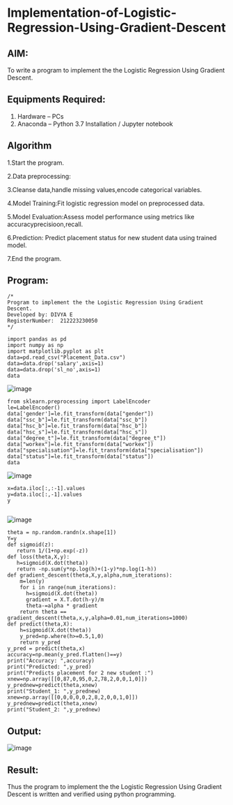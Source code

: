 # Implementation-of-Logistic-Regression-Using-Gradient-Descent

## AIM:
To write a program to implement the the Logistic Regression Using Gradient Descent.

## Equipments Required:
1. Hardware – PCs
2. Anaconda – Python 3.7 Installation / Jupyter notebook

## Algorithm
1.Start the program.

2.Data preprocessing:

3.Cleanse data,handle missing values,encode categorical variables.

4.Model Training:Fit logistic regression model on preprocessed data.

5.Model Evaluation:Assess model performance using metrics like accuracyprecisioon,recall.

6.Prediction: Predict placement status for new student data using trained model.

7.End the program.

## Program:
```
/*
Program to implement the the Logistic Regression Using Gradient Descent.
Developed by: DIVYA E
RegisterNumber:  212223230050
*/
```
```
import pandas as pd 
import numpy as np 
import matplotlib.pyplot as plt 
data=pd.read_csv("Placement_Data.csv")
data=data.drop('salary',axis=1) 
data=data.drop('sl_no',axis=1)
data 
```
![image](https://github.com/user-attachments/assets/1b001be1-90a0-448a-97cd-cfbbd08723d1)

```
from sklearn.preprocessing import LabelEncoder
le=LabelEncoder()
data['gender']=le.fit_transform(data["gender"])
data["ssc_b"]=le.fit_transform(data["ssc_b"])
data["hsc_b"]=le.fit_transform(data["hsc_b"])
data["hsc_s"]=le.fit_transform(data["hsc_s"])
data["degree_t"]=le.fit_transform(data["degree_t"])
data["workex"]=le.fit_transform(data["workex"])
data["specialisation"]=le.fit_transform(data["specialisation"])
data["status"]=le.fit_transform(data["status"])
data

```
![image](https://github.com/user-attachments/assets/4bbd017d-0e8a-4a5b-8dc7-df6ed906e8db)
```
x=data.iloc[:,:-1].values 
y=data.iloc[:,-1].values
y 


```
![image](https://github.com/user-attachments/assets/3804d421-d4a3-4478-aa3a-346920028454)

```
theta = np.random.randn(x.shape[1]) 
Y=y 
def sigmoid(z): 
   return 1/(1+np.exp(-z))
def loss(theta,X,y): 
   h=sigmoid(X.dot(theta))
   return -np.sum(y*np.log(h)+(1-y)*np.log(1-h)) 
def gradient_descent(theta,X,y,alpha,num_iterations): 
    m=len(y)
    for i in range(num_iterations): 
      h=sigmoid(X.dot(theta)) 
      gradient = X.T.dot(h-y)/m 
      theta-=alpha * gradient
    return theta == gradient_descent(theta,x,y,alpha=0.01,num_iterations=1000) 
def predict(theta,X): 
    h=sigmoid(X.dot(theta)) 
    y_pred=np.where(h>=0.5,1,0) 
    return y_pred 
y_pred = predict(theta,x) 
accuracy=np.mean(y_pred.flatten()==y) 
print("Accuracy: ",accuracy) 
print("Predicted: ",y_pred)
print("Predicts placement for 2 new student :")
xnew=np.array([[0,87,0,95,0,2,78,2,0,0,1,0]]) 
y_prednew=predict(theta,xnew) 
print("Student_1: ",y_prednew) 
xnew=np.array([[0,0,0,0,0,2,8,2,0,0,1,0]]) 
y_prednew=predict(theta,xnew) 
print("Student_2: ",y_prednew)

```
## Output:
![image](https://github.com/user-attachments/assets/fe8d8b5d-ecd4-4805-ba07-d1f33360d0c9)



## Result:
Thus the program to implement the the Logistic Regression Using Gradient Descent is written and verified using python programming.

